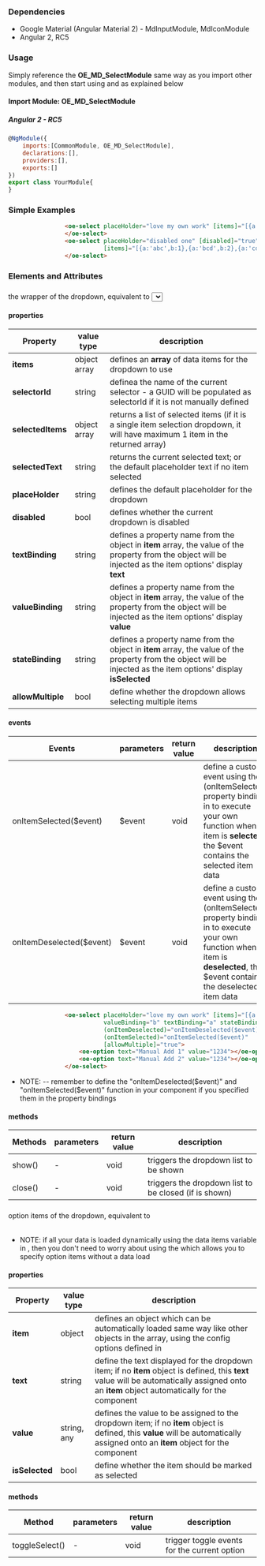 ### Dependencies

* Google Material (Angular Material 2) - MdInputModule, MdIconModule
* Angular 2, RC5

### Usage

Simply reference the **OE_MD_SelectModule** same way as you import other modules, and then start using <oe-select> and <oe-option> as explained below
#### Import Module: OE_MD_SelectModule
##### Angular 2 - RC5
```javascript
@NgModule({
    imports:[CommonModule, OE_MD_SelectModule],
    declarations:[],
    providers:[],
    exports:[]
})
export class YourModule{
}

```

### Simple Examples

```html
                <oe-select placeHolder="love my own work" [items]="[{a:'abc',b:1,c:true},{a:'bcd',b:2},{a:'cde',b:3}]" [allowMultiple]="true">
                </oe-select>
                <oe-select placeHolder="disabled one" [disabled]="true"
                           [items]="[{a:'abc',b:1},{a:'bcd',b:2},{a:'cde',b:3}]">
                </oe-select>
```


### Elements and Attributes

### <oe-select>
the wrapper of the dropdown, equivalent to <select></select>

#### properties
| Property | value type | description |
|---|---|---|
| **items** | object array | defines an **array** of data items for the dropdown to use |
| **selectorId** | string | definea the name of the current selector - a GUID will be populated as selectorId if it is not manually defined |
| **selectedItems** | object array | returns a list of selected items (if it is a single item selection dropdown, it will have maximum 1 item in the returned array) |
| **selectedText** | string | returns the current selected text; or the default placeholder text if no item selected |
| **placeHolder** | string | defines the default placeholder for the dropdown |
| **disabled** | bool | defines whether the current dropdown is disabled |
| **textBinding** | string | defines a property name from the object in **item** array, the value of the property from the object will be injected as the item options' display **text** |
| **valueBinding** | string | defines a property name from the object in **item** array, the value of the property from the object will be injected as the item options' display **value** |
| **stateBinding** | string | defines a property name from the object in **item** array, the value of the property from the object will be injected as the item options' display **isSelected** |
| **allowMultiple** | bool | define whether the dropdown allows selecting multiple items |


#### events
| Events | parameters | return value | description |
|---|---|---|---|
| onItemSelected($event) | $event | void | define a custom event using the (onItemSelected) property binding in <oe-select> to execute your own function when an item is **selected**, the $event contains the selected item data |
| onItemDeselected($event) | $event | void | define a custom event using the (onItemSelected) property binding in <oe-select> to execute your own function when an item is **deselected**, the $event contains the deselected item data |

````html
                <oe-select placeHolder="love my own work" [items]="[{a:'abc',b:1,c:true},{a:'bcd',b:2},{a:'cde',b:3}]"
                           valueBinding="b" textBinding="a" stateBinding="c"
                           (onItemDeselected)="onItemDeselected($event)"
                           (onItemSelected)="onItemSelected($event)"
                           [allowMultiple]="true">
                    <oe-option text="Manual Add 1" value="1234"></oe-option>
                    <oe-option text="Manual Add 2" value="1234"></oe-option>
                </oe-select>

 ````
* NOTE: -- remember to define the "onItemDeselected($event)" and "onItemSelected($event)" function in your component if you specified them in the property bindings

#### methods
| Methods | parameters | return value | description |
|---|---|---|---|
| show() | - | void | triggers the dropdown list to be shown |
| close() | - | void | triggers the dropdown list to be closed (if is shown) |

 


### <oe-option>
option items of the dropdown, equivalent to <option></option>
* NOTE: if all your data is loaded dynamically using the data items variable in <oe-select>, then you don't need to worry about using the <oe-option> which allows you to specify option items without a data load

#### properties
| Property | value type | description |
|---|---|---|
| **item** | object | defines an object which can be automatically loaded same way like other objects in the array, using the config options defined in <oe-select> |
| **text** | string | define the text displayed for the dropdown item; if no **item** object is defined, this **text** value will be automatically assigned onto an **item** object automatically for the component |
| **value** | string, any | defines the value to be assigned to the dropdown item; if no **item** object is defined, this **value** will be automatically assigned onto an **item** object for the component |
| **isSelected** | bool | define whether the item should be marked as selected |

#### methods
| Method | parameters | return value | description |
|---|---|---|---|
| toggleSelect() | - | void | trigger toggle events for the current option |
 



